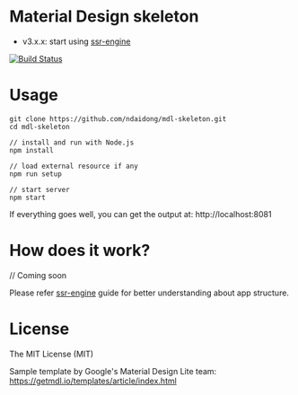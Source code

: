 # Material Design skeleton

* v3.x.x: start using [ssr-engine](https://github.com/ndaidong/ssr-engine)

[![Build Status](https://travis-ci.org/ndaidong/mdl-skeleton.svg?branch=master)](https://travis-ci.org/ndaidong/mdl-skeleton)


# Usage

```
git clone https://github.com/ndaidong/mdl-skeleton.git
cd mdl-skeleton

// install and run with Node.js
npm install

// load external resource if any
npm run setup

// start server
npm start

```

If everything goes well, you can get the output at: http://localhost:8081


# How does it work?

// Coming soon

Please refer [ssr-engine](https://github.com/ndaidong/ssr-engine) guide for better understanding about app structure.


# License

The MIT License (MIT)


Sample template by Google's Material Design Lite team:
https://getmdl.io/templates/article/index.html

